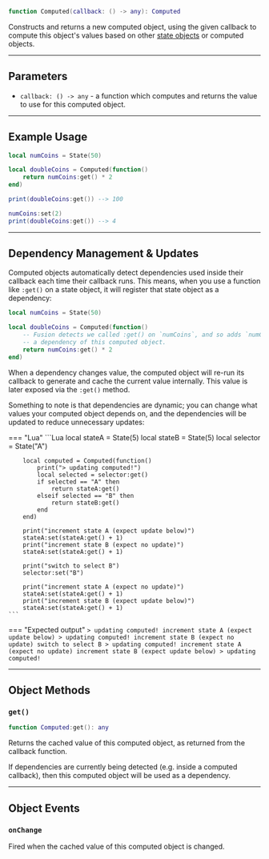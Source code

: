 ```Lua
function Computed(callback: () -> any): Computed
```

Constructs and returns a new computed object, using the given callback to
compute this object's values based on other [state objects](../state) or computed objects.

-----

## Parameters

- `callback: () -> any` - a function which computes and returns the value to use
for this computed object.

-----

## Example Usage

```Lua
local numCoins = State(50)

local doubleCoins = Computed(function()
	return numCoins:get() * 2
end)

print(doubleCoins:get()) --> 100

numCoins:set(2)
print(doubleCoins:get()) --> 4
```

-----

## Dependency Management & Updates

Computed objects automatically detect dependencies used inside their callback
each time their callback runs. This means, when you use a function like `:get()`
on a state object, it will register that state object as a dependency:

```Lua
local numCoins = State(50)

local doubleCoins = Computed(function()
	-- Fusion detects we called :get() on `numCoins`, and so adds `numCoins` as
	-- a dependency of this computed object.
	return numCoins:get() * 2
end)
```

When a dependency changes value, the computed object will re-run its callback to
generate and cache the current value internally. This value is later exposed via
the `:get()` method.

Something to note is that dependencies are dynamic; you can change what values
your computed object depends on, and the dependencies will be updated to reduce
unnecessary updates:

=== "Lua"
	```Lua
		local stateA = State(5)
		local stateB = State(5)
		local selector = State("A")

		local computed = Computed(function()
			print("> updating computed!")
			local selected = selector:get()
			if selected == "A" then
				return stateA:get()
			elseif selected == "B" then
				return stateB:get()
			end
		end)

		print("increment state A (expect update below)")
		stateA:set(stateA:get() + 1)
		print("increment state B (expect no update)")
		stateA:set(stateA:get() + 1)

		print("switch to select B")
		selector:set("B")

		print("increment state A (expect no update)")
		stateA:set(stateA:get() + 1)
		print("increment state B (expect update below)")
		stateA:set(stateA:get() + 1)
	```
=== "Expected output"
	```
	> updating computed!
	increment state A (expect update below)
	> updating computed!
	increment state B (expect no update)
	switch to select B
	> updating computed!
	increment state A (expect no update)
	increment state B (expect update below)
	> updating computed!
	```

-----

## Object Methods

### `get()`

```Lua
function Computed:get(): any
```
Returns the cached value of this computed object, as returned from the callback
function.

If dependencies are currently being detected (e.g. inside a computed callback),
then this computed object will be used as a dependency.

-----

## Object Events

### `onChange`

Fired when the cached value of this computed object is changed.